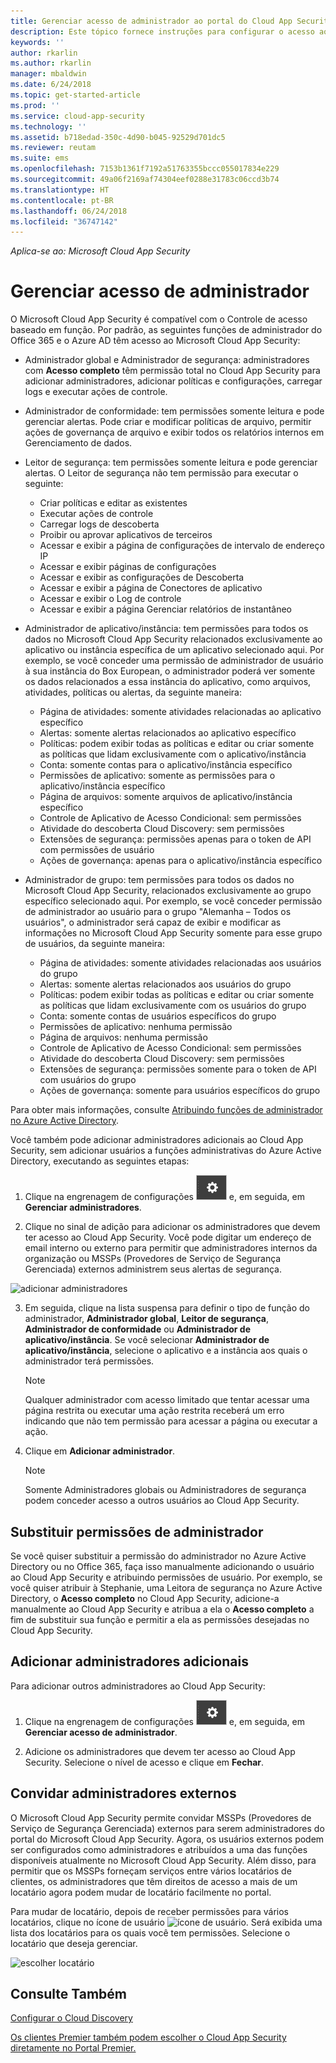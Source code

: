 ```yaml
---
title: Gerenciar acesso de administrador ao portal do Cloud App Security | Microsoft Docs
description: Este tópico fornece instruções para configurar o acesso ao portal do Cloud App Security para seus administradores.
keywords: ''
author: rkarlin
ms.author: rkarlin
manager: mbaldwin
ms.date: 6/24/2018
ms.topic: get-started-article
ms.prod: ''
ms.service: cloud-app-security
ms.technology: ''
ms.assetid: b718edad-350c-4d90-b045-92529d701dc5
ms.reviewer: reutam
ms.suite: ems
ms.openlocfilehash: 7153b1361f7192a51763355bccc055017834e229
ms.sourcegitcommit: 49a06f2169af74304eef0288e31783c06ccd3b74
ms.translationtype: HT
ms.contentlocale: pt-BR
ms.lasthandoff: 06/24/2018
ms.locfileid: "36747142"
---
```

*Aplica-se ao: Microsoft Cloud App Security*


# <a name="manage-admin-access"></a>Gerenciar acesso de administrador

O Microsoft Cloud App Security é compatível com o Controle de acesso baseado em função. Por padrão, as seguintes funções de administrador do Office 365 e o Azure AD têm acesso ao Microsoft Cloud App Security:

- Administrador global e Administrador de segurança: administradores com **Acesso completo** têm permissão total no Cloud App Security para adicionar administradores, adicionar políticas e configurações, carregar logs e executar ações de controle.

- Administrador de conformidade: tem permissões somente leitura e pode gerenciar alertas. Pode criar e modificar políticas de arquivo, permitir ações de governança de arquivo e exibir todos os relatórios internos em Gerenciamento de dados. 

- Leitor de segurança: tem permissões somente leitura e pode gerenciar alertas. O Leitor de segurança não tem permissão para executar o seguinte:

  - Criar políticas e editar as existentes 
  - Executar ações de controle 
  - Carregar logs de descoberta
  - Proibir ou aprovar aplicativos de terceiros
  - Acessar e exibir a página de configurações de intervalo de endereço IP
  - Acessar e exibir páginas de configurações 
  - Acessar e exibir as configurações de Descoberta 
  - Acessar e exibir a página de Conectores de aplicativo
  - Acessar e exibir o Log de controle 
  - Acessar e exibir a página Gerenciar relatórios de instantâneo 

- Administrador de aplicativo/instância: tem permissões para todos os dados no Microsoft Cloud App Security relacionados exclusivamente ao aplicativo ou instância específica de um aplicativo selecionado aqui. Por exemplo, se você conceder uma permissão de administrador de usuário à sua instância do Box European, o administrador poderá ver somente os dados relacionados a essa instância do aplicativo, como arquivos, atividades, políticas ou alertas, da seguinte maneira:

  - Página de atividades: somente atividades relacionadas ao aplicativo específico
  - Alertas: somente alertas relacionados ao aplicativo específico
  - Políticas: podem exibir todas as políticas e editar ou criar somente as políticas que lidam exclusivamente com o aplicativo/instância
  - Conta: somente contas para o aplicativo/instância específico
  - Permissões de aplicativo: somente as permissões para o aplicativo/instância específico
  - Página de arquivos: somente arquivos de aplicativo/instância específico
  - Controle de Aplicativo de Acesso Condicional: sem permissões
  - Atividade do descoberta Cloud Discovery: sem permissões
  - Extensões de segurança: permissões apenas para o token de API com permissões de usuário
  - Ações de governança: apenas para o aplicativo/instância específico 

- Administrador de grupo: tem permissões para todos os dados no Microsoft Cloud App Security, relacionados exclusivamente ao grupo específico selecionado aqui. Por exemplo, se você conceder permissão de administrador ao usuário para o grupo "Alemanha – Todos os usuários", o administrador será capaz de exibir e modificar as informações no Microsoft Cloud App Security somente para esse grupo de usuários, da seguinte maneira:

  - Página de atividades: somente atividades relacionadas aos usuários do grupo
  - Alertas: somente alertas relacionados aos usuários do grupo
  - Políticas: podem exibir todas as políticas e editar ou criar somente as políticas que lidam exclusivamente com os usuários do grupo
  - Conta: somente contas de usuários específicos do grupo
  - Permissões de aplicativo: nenhuma permissão
  - Página de arquivos: nenhuma permissão
  - Controle de Aplicativo de Acesso Condicional: sem permissões
  - Atividade do descoberta Cloud Discovery: sem permissões
  - Extensões de segurança: permissões somente para o token de API com usuários do grupo
  - Ações de governança: somente para usuários específicos do grupo



Para obter mais informações, consulte [Atribuindo funções de administrador no Azure Active Directory](https://docs.microsoft.com/en-us/azure/active-directory/active-directory-assign-admin-roles).

Você também pode adicionar administradores adicionais ao Cloud App Security, sem adicionar usuários a funções administrativas do Azure Active Directory, executando as seguintes etapas:

1. Clique na engrenagem de configurações ![ícone de configurações](./media/settings-icon.png "ícone de configurações") e, em seguida, em **Gerenciar administradores**. 

2. Clique no sinal de adição para adicionar os administradores que devem ter acesso ao Cloud App Security. Você pode digitar um endereço de email interno ou externo para permitir que administradores internos da organização ou MSSPs (Provedores de Serviço de Segurança Gerenciada) externos administrem seus alertas de segurança.
  
  ![adicionar administradores](./media/add-admin.png)
    
3. Em seguida, clique na lista suspensa para definir o tipo de função do administrador, **Administrador global**, **Leitor de segurança**, **Administrador de conformidade** ou **Administrador de aplicativo/instância**. Se você selecionar **Administrador de aplicativo/instância**, selecione o aplicativo e a instância aos quais o administrador terá permissões.

     >[!NOTE]
      >Qualquer administrador com acesso limitado que tentar acessar uma página restrita ou executar uma ação restrita receberá um erro indicando que não tem permissão para acessar a página ou executar a ação.
4. Clique em **Adicionar administrador**.  

   >[!NOTE]
    >Somente Administradores globais ou Administradores de segurança podem conceder acesso a outros usuários ao Cloud App Security.


## <a name="override-admin-permissions"></a>Substituir permissões de administrador

Se você quiser substituir a permissão do administrador no Azure Active Directory ou no Office 365, faça isso manualmente adicionando o usuário ao Cloud App Security e atribuindo permissões de usuário.
Por exemplo, se você quiser atribuir à Stephanie, uma Leitora de segurança no Azure Active Directory, o **Acesso completo** no Cloud App Security, adicione-a manualmente ao Cloud App Security e atribua a ela o **Acesso completo** a fim de substituir sua função e permitir a ela as permissões desejadas no Cloud App Security. 

## <a name="add-additional-admins"></a>Adicionar administradores adicionais

Para adicionar outros administradores ao Cloud App Security:
1. Clique na engrenagem de configurações ![ícone de configurações](./media/settings-icon.png "ícone de configurações") e, em seguida, em **Gerenciar acesso de administrador**. 

2. Adicione os administradores que devem ter acesso ao Cloud App Security. Selecione o nível de acesso e clique em **Fechar**.

  
## <a name="invite-external-admins"></a>Convidar administradores externos

O Microsoft Cloud App Security permite convidar MSSPs (Provedores de Serviço de Segurança Gerenciada) externos para serem administradores do portal do Microsoft Cloud App Security. Agora, os usuários externos podem ser configurados como administradores e atribuídos a uma das funções disponíveis atualmente no Microsoft Cloud App Security. Além disso, para permitir que os MSSPs forneçam serviços entre vários locatários de clientes, os administradores que têm direitos de acesso a mais de um locatário agora podem mudar de locatário facilmente no portal. 

Para mudar de locatário, depois de receber permissões para vários locatários, clique no ícone de usuário ![ícone de usuário](./media/user-icon.png "ícone de usuário"). Será exibida uma lista dos locatários para os quais você tem permissões. Selecione o locatário que deseja gerenciar.

![escolher locatário](./media/choose-tenant.png "escolher locatário")

## <a name="see-also"></a>Consulte Também  
[Configurar o Cloud Discovery](set-up-cloud-discovery.md)   

[Os clientes Premier também podem escolher o Cloud App Security diretamente no Portal Premier.](https://premier.microsoft.com/)  
  
  